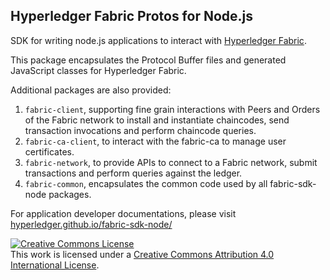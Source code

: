 ## Hyperledger Fabric Protos for Node.js

SDK for writing node.js applications to interact with [Hyperledger Fabric](http://hyperledger-fabric.readthedocs.io/en/latest/).

This package encapsulates the Protocol Buffer files and generated JavaScript classes for Hyperledger Fabric. 

Additional packages are also provided:
1. `fabric-client`, supporting fine grain interactions with Peers and Orders of the Fabric network to install and instantiate chaincodes, send transaction invocations and perform chaincode queries.
2. `fabric-ca-client`, to interact with the fabric-ca to manage user certificates.
3. `fabric-network`, to provide APIs to connect to a Fabric network, submit transactions and perform queries against the ledger.
4. `fabric-common`, encapsulates the common code used by all fabric-sdk-node packages.

For application developer documentations, please visit [hyperledger.github.io/fabric-sdk-node/](https://hyperledger.github.io/fabric-sdk-node/)

<a rel="license" href="http://creativecommons.org/licenses/by/4.0/"><img alt="Creative Commons License" style="border-width:0" src="https://i.creativecommons.org/l/by/4.0/88x31.png" /></a><br />This work is licensed under a <a rel="license" href="http://creativecommons.org/licenses/by/4.0/">Creative Commons Attribution 4.0 International License</a>.

